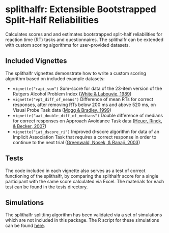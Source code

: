 # splithalfr: Extensible Bootstrapped Split-Half Reliabilities
Calculates scores and and estimates bootstrapped split-half reliabilities for reaction time (RT) tasks and questionnaires. The splithalfr can be extended with custom scoring algorithms for user-provided datasets.

## Included Vignettes
The splithalfr vignettes demonstrate how to write a custom scoring algorithm based on included example datasets:
* `vignette("rapi_sum")` Sum-score for data of the 23-item version of the Rutgers Alcohol Problem Index ([White & Labouvie, 1989](https://research.alcoholstudies.rutgers.edu/rapi))
* `vignette("vpt_diff_of_means")` Difference of mean RTs for correct responses, after removing RTs below 200 ms and above 520 ms, on Visual Probe Task data ([Mogg & Bradley, 1999](https://doi.org/10.1080/026999399379050))
* `vignette("aat_double_diff_of_medians")` Double difference of medians for correct responses on Approach Avoidance Task data ([Heuer, Rinck, & Becker, 2007](http://doi.org/10.1016/j.brat.2007.08.010))
* `vignette("iat_dscore_ri")` Improved d-score algorithm for data of an Implicit Association Task that requires a correct response in order to continue to the next trial ([Greenwald, Nosek, & Banaji, 2003](http://dx.doi.org/10.1037/0022-3514.85.2.197))

## Tests
The code included in each vignette also serves as a test of correct functioning of the splithalfr, by comparing the splithalfr score for a single participant with the same score calculated via Excel. The materials for each test can be found in the tests directory.

## Simulations
The splithalfr splitting algorithm has been validated via a set of simulations which are not included in this package. The R script
for these simulations can be found [here](https://github.com/tpronk/splithalfr_simulation).
